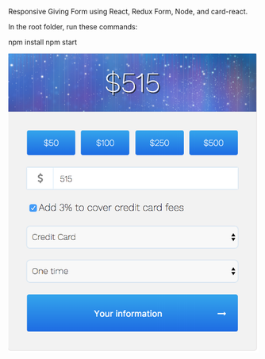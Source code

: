 Responsive Giving Form using React, Redux Form, Node, and card-react.

In the root folder, run these commands:

npm install
npm start


![](https://github.com/anushkadoyan/Giving-Form/blob/master/src/screenshots/first-page.png)
